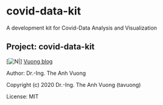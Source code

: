 # covid-data-kit

A development kit for Covid-Data Analysis and Visualization

Project: covid-data-kit
----
[![N|](https://vuongblog.files.wordpress.com/2020/05/vuong_thumb.png)] [Vuong blog ](https://vuongblog.wordpress.com)

Author: Dr.-Ing. The Anh Vuong

Copyright (c) 2020 Dr.-Ing. The Anh Vuong (tavuong)

License: MIT 

